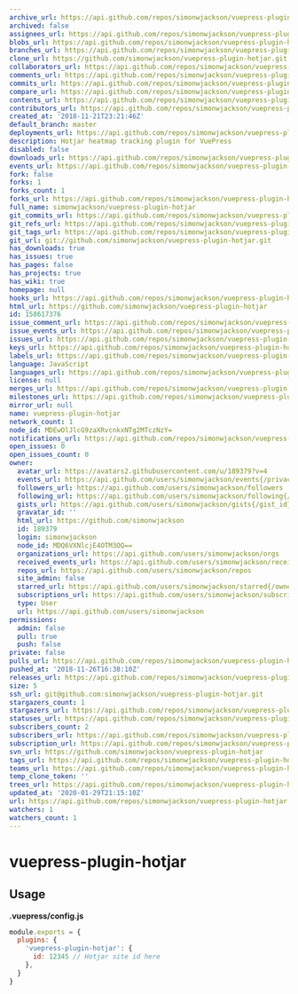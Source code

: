 ```yaml
---
archive_url: https://api.github.com/repos/simonwjackson/vuepress-plugin-hotjar/{archive_format}{/ref}
archived: false
assignees_url: https://api.github.com/repos/simonwjackson/vuepress-plugin-hotjar/assignees{/user}
blobs_url: https://api.github.com/repos/simonwjackson/vuepress-plugin-hotjar/git/blobs{/sha}
branches_url: https://api.github.com/repos/simonwjackson/vuepress-plugin-hotjar/branches{/branch}
clone_url: https://github.com/simonwjackson/vuepress-plugin-hotjar.git
collaborators_url: https://api.github.com/repos/simonwjackson/vuepress-plugin-hotjar/collaborators{/collaborator}
comments_url: https://api.github.com/repos/simonwjackson/vuepress-plugin-hotjar/comments{/number}
commits_url: https://api.github.com/repos/simonwjackson/vuepress-plugin-hotjar/commits{/sha}
compare_url: https://api.github.com/repos/simonwjackson/vuepress-plugin-hotjar/compare/{base}...{head}
contents_url: https://api.github.com/repos/simonwjackson/vuepress-plugin-hotjar/contents/{+path}
contributors_url: https://api.github.com/repos/simonwjackson/vuepress-plugin-hotjar/contributors
created_at: '2018-11-21T23:21:46Z'
default_branch: master
deployments_url: https://api.github.com/repos/simonwjackson/vuepress-plugin-hotjar/deployments
description: Hotjar heatmap tracking plugin for VuePress
disabled: false
downloads_url: https://api.github.com/repos/simonwjackson/vuepress-plugin-hotjar/downloads
events_url: https://api.github.com/repos/simonwjackson/vuepress-plugin-hotjar/events
fork: false
forks: 1
forks_count: 1
forks_url: https://api.github.com/repos/simonwjackson/vuepress-plugin-hotjar/forks
full_name: simonwjackson/vuepress-plugin-hotjar
git_commits_url: https://api.github.com/repos/simonwjackson/vuepress-plugin-hotjar/git/commits{/sha}
git_refs_url: https://api.github.com/repos/simonwjackson/vuepress-plugin-hotjar/git/refs{/sha}
git_tags_url: https://api.github.com/repos/simonwjackson/vuepress-plugin-hotjar/git/tags{/sha}
git_url: git://github.com/simonwjackson/vuepress-plugin-hotjar.git
has_downloads: true
has_issues: true
has_pages: false
has_projects: true
has_wiki: true
homepage: null
hooks_url: https://api.github.com/repos/simonwjackson/vuepress-plugin-hotjar/hooks
html_url: https://github.com/simonwjackson/vuepress-plugin-hotjar
id: 158617376
issue_comment_url: https://api.github.com/repos/simonwjackson/vuepress-plugin-hotjar/issues/comments{/number}
issue_events_url: https://api.github.com/repos/simonwjackson/vuepress-plugin-hotjar/issues/events{/number}
issues_url: https://api.github.com/repos/simonwjackson/vuepress-plugin-hotjar/issues{/number}
keys_url: https://api.github.com/repos/simonwjackson/vuepress-plugin-hotjar/keys{/key_id}
labels_url: https://api.github.com/repos/simonwjackson/vuepress-plugin-hotjar/labels{/name}
language: JavaScript
languages_url: https://api.github.com/repos/simonwjackson/vuepress-plugin-hotjar/languages
license: null
merges_url: https://api.github.com/repos/simonwjackson/vuepress-plugin-hotjar/merges
milestones_url: https://api.github.com/repos/simonwjackson/vuepress-plugin-hotjar/milestones{/number}
mirror_url: null
name: vuepress-plugin-hotjar
network_count: 1
node_id: MDEwOlJlcG9zaXRvcnkxNTg2MTczNzY=
notifications_url: https://api.github.com/repos/simonwjackson/vuepress-plugin-hotjar/notifications{?since,all,participating}
open_issues: 0
open_issues_count: 0
owner:
  avatar_url: https://avatars2.githubusercontent.com/u/189379?v=4
  events_url: https://api.github.com/users/simonwjackson/events{/privacy}
  followers_url: https://api.github.com/users/simonwjackson/followers
  following_url: https://api.github.com/users/simonwjackson/following{/other_user}
  gists_url: https://api.github.com/users/simonwjackson/gists{/gist_id}
  gravatar_id: ''
  html_url: https://github.com/simonwjackson
  id: 189379
  login: simonwjackson
  node_id: MDQ6VXNlcjE4OTM3OQ==
  organizations_url: https://api.github.com/users/simonwjackson/orgs
  received_events_url: https://api.github.com/users/simonwjackson/received_events
  repos_url: https://api.github.com/users/simonwjackson/repos
  site_admin: false
  starred_url: https://api.github.com/users/simonwjackson/starred{/owner}{/repo}
  subscriptions_url: https://api.github.com/users/simonwjackson/subscriptions
  type: User
  url: https://api.github.com/users/simonwjackson
permissions:
  admin: false
  pull: true
  push: false
private: false
pulls_url: https://api.github.com/repos/simonwjackson/vuepress-plugin-hotjar/pulls{/number}
pushed_at: '2018-11-26T16:38:10Z'
releases_url: https://api.github.com/repos/simonwjackson/vuepress-plugin-hotjar/releases{/id}
size: 5
ssh_url: git@github.com:simonwjackson/vuepress-plugin-hotjar.git
stargazers_count: 1
stargazers_url: https://api.github.com/repos/simonwjackson/vuepress-plugin-hotjar/stargazers
statuses_url: https://api.github.com/repos/simonwjackson/vuepress-plugin-hotjar/statuses/{sha}
subscribers_count: 2
subscribers_url: https://api.github.com/repos/simonwjackson/vuepress-plugin-hotjar/subscribers
subscription_url: https://api.github.com/repos/simonwjackson/vuepress-plugin-hotjar/subscription
svn_url: https://github.com/simonwjackson/vuepress-plugin-hotjar
tags_url: https://api.github.com/repos/simonwjackson/vuepress-plugin-hotjar/tags
teams_url: https://api.github.com/repos/simonwjackson/vuepress-plugin-hotjar/teams
temp_clone_token: ''
trees_url: https://api.github.com/repos/simonwjackson/vuepress-plugin-hotjar/git/trees{/sha}
updated_at: '2020-01-29T21:15:10Z'
url: https://api.github.com/repos/simonwjackson/vuepress-plugin-hotjar
watchers: 1
watchers_count: 1
---
```


# vuepress-plugin-hotjar

## Usage

**.vuepress/config.js**
```js
module.exports = {
  plugins: {
    'vuepress-plugin-hotjar': {
      id: 12345 // Hotjar site id here
    },
  }
}
```